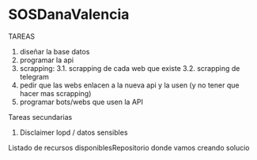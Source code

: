 # SOSDanaValencia

TAREAS

1. diseñar la base datos
2. programar la api
3. scrapping:
3.1. scrapping de cada web que existe
3.2. scrappìng de telegram
4. pedir que las webs enlacen a la nueva api y la usen (y no tener que hacer mas scrapping)
5. programar bots/webs que usen la API

Tareas secundarias
1. Disclaimer lopd / datos sensibles

Listado de recursos disponiblesRepositorio donde vamos creando solucio
